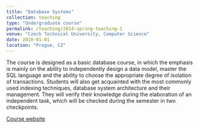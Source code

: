 ```yaml
---
title: "Database Systems"
collection: teaching
type: "Undergraduate course"
permalink: /teaching/2014-spring-teaching-1
venue: "Czech Technical University, Computer Science"
date: 2018-01-01
location: "Prague, CZ"
---
```


The course is designed as a basic database course, in which the emphasis is mainly on the ability to independently design a data model, master the SQL language and the ability to choose the appropriate degree of isolation of transactions. Students will also get acquainted with the most commonly used indexing techniques, database system architecture and their management. They will verify their knowledge during the elaboration of an independent task, which will be checked during the semester in two checkpoints.

[Course website](https://fel.cvut.cz/en/education/bk/predmety/50/10/p5010606.html)